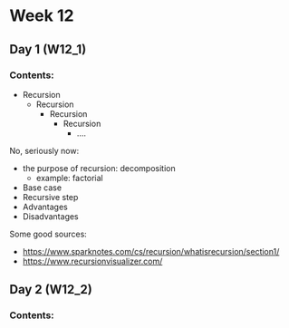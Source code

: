 # Week 12

## Day 1 (W12_1)

### Contents:

* Recursion
  * Recursion
    * Recursion
      * Recursion
        * ....

No, seriously now:
 - the purpose of recursion: decomposition
     - example: factorial
 - Base case
 - Recursive step
 - Advantages
 - Disadvantages

Some good sources:
 - https://www.sparknotes.com/cs/recursion/whatisrecursion/section1/
 - https://www.recursionvisualizer.com/

## Day 2 (W12_2)

### Contents:

